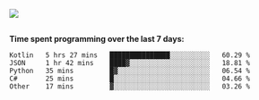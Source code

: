 [![](https://img.shields.io/badge/discord-jonatsp%234844-7289DA?logo=discord)](https://discord.com/users/239510668687048717)

##
**Time spent programming over the last 7 days:**
<!--START_SECTION:waka-->
```text
Kotlin   5 hrs 27 mins   ███████████████░░░░░░░░░░   60.29 % 
JSON     1 hr 42 mins    ████▓░░░░░░░░░░░░░░░░░░░░   18.81 % 
Python   35 mins         █▓░░░░░░░░░░░░░░░░░░░░░░░   06.54 % 
C#       25 mins         █░░░░░░░░░░░░░░░░░░░░░░░░   04.66 % 
Other    17 mins         ▓░░░░░░░░░░░░░░░░░░░░░░░░   03.26 % 
```
<!--END_SECTION:waka-->
##
